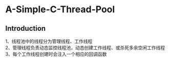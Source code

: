# A-Simple-C-Thread-Pool

Introduction
--------------
1、线程池中的线程分为管理线程、工作线程<br>
2、管理线程负责动态监控线程池，动态创建工作线程、或杀死多余空闲工作线程<br>
3、每个工作线程创建时会注入一个相应的回调函数
